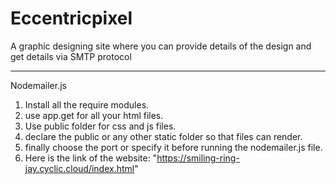 # Eccentricpixel
A graphic designing site where you can provide details of the design and get details via SMTP protocol

-------------------------------------------------------------------------------------------------------
Nodemailer.js
1) Install all the require modules.
2) use app.get for all your html files.
3) Use public folder for css and js files.
4) declare the public or any other static folder so that files can render.
5) finally choose the port or specify it before running the nodemailer.js file.
6) Here is the link of the website: "https://smiling-ring-jay.cyclic.cloud/index.html"
